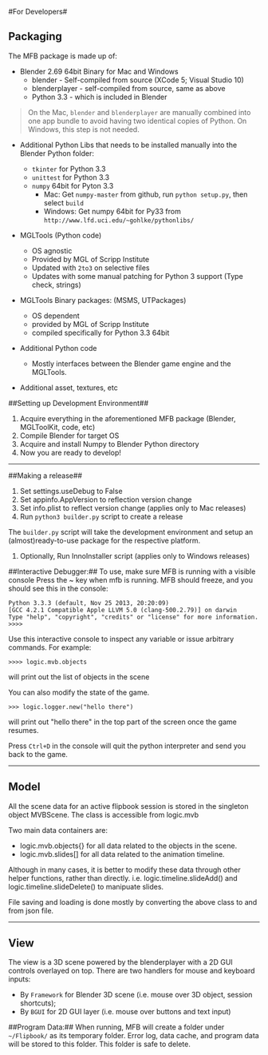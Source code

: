 #For Developers#

## Packaging ##
The MFB package is made up of:


* Blender 2.69 64bit Binary for Mac and Windows
	* blender - Self-compiled from source (XCode 5; Visual Studio 10)
	* blenderplayer - self-compiled from source, same as above
	* Python 3.3 - which is included in Blender

> On the Mac, `blender` and `blenderplayer` are manually combined into one app bundle to avoid having two identical copies of Python.  On Windows, this step is not needed.

* Additional Python Libs that needs to be installed manually into the Blender Python folder:
	* `tkinter` for Python 3.3
	* `unittest` for Python 3.3
	* `numpy` 64bit for Pyton 3.3
		* Mac: Get `numpy-master` from github, run `python setup.py`, then select `build`
		* Windows: Get numpy 64bit for Py33 from `http://www.lfd.uci.edu/~gohlke/pythonlibs/`

* MGLTools (Python code)
	* OS agnostic
	* Provided by MGL of Scripp Institute
	* Updated with `2to3` on selective files
	* Updates with some manual patching for Python 3 support (Type check, strings)

* MGLTools Binary packages: (MSMS, UTPackages)
	* OS dependent
	* provided by MGL of Scripp Institute
	* compiled specifically for Python 3.3 64bit

* Additional Python code
	* Mostly interfaces between the Blender game engine and the MGLTools.

* Additional asset, textures, etc


##Setting up Development Environment##
1. Acquire everything in the aforementioned MFB package (Blender, MGLToolKit, code, etc)
1. Compile Blender for target OS
1. Acquire and install Numpy to Blender Python directory
1. Now you are ready to develop!

---
##Making a release##

1. Set settings.useDebug to False
1. Set appinfo.AppVersion to reflection version change
1. Set info.plist to reflect version change (applies only to Mac releases)
1. Run `python3 builder.py` script to create a release

The `builder.py` script will take the development environment and setup an (almost)ready-to-use package for the respective platform.

1. Optionally, Run InnoInstaller script (applies only to Windows releases)


##Interactive Debugger:##
To use, make sure MFB is running with a visible console
Press the ~ key when mfb is running. MFB should freeze, and you should see this in the console:

	Python 3.3.3 (default, Nov 25 2013, 20:20:09) 
    [GCC 4.2.1 Compatible Apple LLVM 5.0 (clang-500.2.79)] on darwin
    Type "help", "copyright", "credits" or "license" for more information.
	>>>>
Use this interactive console to inspect any variable or issue arbitrary commands. For example:

	>>>> logic.mvb.objects

will print out the list of objects in the scene

You can also modify the state of the game.

	>>> logic.logger.new("hello there")
will print out "hello there" in the top part of the screen once the game resumes.

Press `Ctrl+D` in the console will quit the python interpreter and send you back to the game.

---
## Model ##
All the scene data for an active flipbook session is stored in the singleton object MVBScene. The class is accessible from logic.mvb

Two main data containers are:

- logic.mvb.objects{} for all data related to the objects in the scene.
- logic.mvb.slides[] for all data related to the animation timeline.

Although in many cases, it is better to modify these data through other helper functions, rather than directly. i.e. logic.timeline.slideAdd() and logic.timeline.slideDelete() to manipuate slides.

File saving and loading is done mostly by converting the above class to and from json file.

---
## View ##
The view is a 3D scene powered by the blenderplayer with a 2D GUI controls overlayed on top.
There are two handlers for mouse and keyboard inputs:

- By `Framework` for Blender 3D scene (i.e. mouse over 3D object, session shortcuts);
- By `BGUI` for 2D GUI layer (i.e. mouse over buttons and text input)


##Program Data:##
When running, MFB will create a folder under `~/Flipbook/` as its temporary folder. Error log, data cache, and program data will be stored to this folder. This folder is safe to delete.

